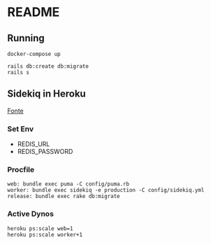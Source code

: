 # README
## Running
```
docker-compose up
```

```
rails db:create db:migrate
rails s
```
## Sidekiq in Heroku
[Fonte](https://www.bigbinary.com/learn-rubyonrails-book/sidekiq-in-heroku)
### Set Env
- REDIS_URL
- REDIS_PASSWORD
### Procfile
```
web: bundle exec puma -C config/puma.rb
worker: bundle exec sidekiq -e production -C config/sidekiq.yml
release: bundle exec rake db:migrate
```
### Active Dynos
```
heroku ps:scale web=1
heroku ps:scale worker+1
```